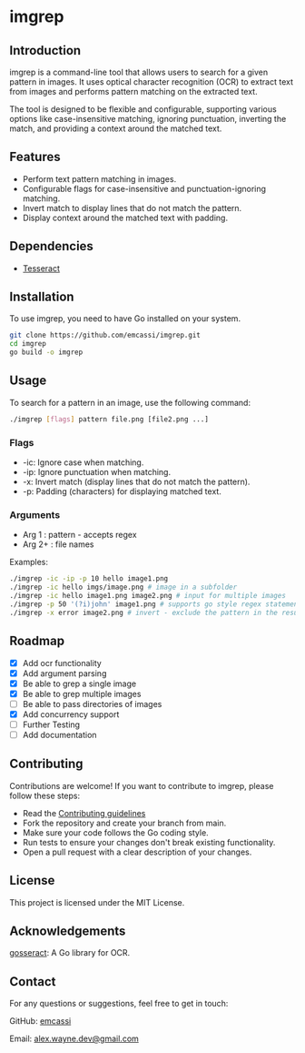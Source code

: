 # imgrep

## Introduction

imgrep is a command-line tool that allows users to search for a given pattern in images. It uses optical character recognition (OCR) to extract text from images and performs pattern matching on the extracted text.

The tool is designed to be flexible and configurable, supporting various options like case-insensitive matching, ignoring punctuation, inverting the match, and providing a context around the matched text.

## Features

- Perform text pattern matching in images.
- Configurable flags for case-insensitive and punctuation-ignoring matching.
- Invert match to display lines that do not match the pattern.
- Display context around the matched text with padding.

## Dependencies

- [Tesseract](https://github.com/tesseract-ocr/tesseract)

## Installation

To use imgrep, you need to have Go installed on your system.

```bash
git clone https://github.com/emcassi/imgrep.git
cd imgrep
go build -o imgrep
```

## Usage

To search for a pattern in an image, use the following command:

```bash
./imgrep [flags] pattern file.png [file2.png ...]
```

### Flags

- -ic: Ignore case when matching.
- -ip: Ignore punctuation when matching.
- -x: Invert match (display lines that do not match the pattern).
- -p: Padding (characters) for displaying matched text.

### Arguments

- Arg 1 : pattern - accepts regex
- Arg 2+ : file names

Examples:

```bash
./imgrep -ic -ip -p 10 hello image1.png
./imgrep -ic hello imgs/image.png # image in a subfolder
./imgrep -ic hello image1.png image2.png # input for multiple images
./imgrep -p 50 '(?i)john' image1.png # supports go style regex statements
./imgrep -x error image2.png # invert - exclude the pattern in the results
```

## Roadmap

- [x] Add ocr functionality
- [x] Add argument parsing
- [x] Be able to grep a single image
- [x] Be able to grep multiple images
- [ ] Be able to pass directories of images
- [x] Add concurrency support
- [ ] Further Testing
- [ ] Add documentation

## Contributing

Contributions are welcome! If you want to contribute to imgrep, please follow these steps:

- Read the [Contributing guidelines](CONTRIBUTING.md)
- Fork the repository and create your branch from main.
- Make sure your code follows the Go coding style.
- Run tests to ensure your changes don't break existing functionality.
- Open a pull request with a clear description of your changes.

## License

This project is licensed under the MIT License.

## Acknowledgements

[gosseract](https://github.com/otiai10/gosseract): A Go library for OCR.

## Contact

For any questions or suggestions, feel free to get in touch:

GitHub: [emcassi](http://github.com/emcassi)

Email: <alex.wayne.dev@gmail.com>
